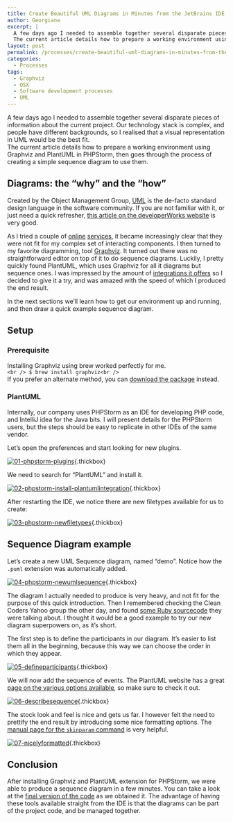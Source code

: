 ```yaml
---
title: Create Beautiful UML Diagrams in Minutes from the JetBrains IDE
author: Georgiana
excerpt: |
  A few days ago I needed to assemble together several disparate pieces of information about the current project. Our technology stack is complex, and people have different backgrounds, so I realised that a visual representation in UML would be the best fit.
  The current article details how to prepare a working environment using Graphviz and PlantUML in PHPStorm, then goes through the process of creating a simple sequence diagram to use them.
layout: post
permalink: /processes/create-beautiful-uml-diagrams-in-minutes-from-the-jetbrains-ide/
categories:
  - Processes
tags:
  - Graphviz
  - OSX
  - Software development processes
  - UML
---
```

A few days ago I needed to assemble together several disparate pieces of information about the current project. Our technology stack is complex, and people have different backgrounds, so I realised that a visual representation in UML would be the best fit.  
The current article details how to prepare a working environment using Graphviz and PlantUML in PHPStorm, then goes through the process of creating a simple sequence diagram to use them.

## Diagrams: the &#8220;why&#8221; and the &#8220;how&#8221;

Created by the Object Management Group, [UML][1] is the de-facto standard design language in the software community. If you are not familiar with it, or just need a quick refresher, [this article on the developerWorks website][2] is very good.

As I tried a couple of [online][3] [services][4], it became increasingly clear that they were not fit for my complex set of interacting components. I then turned to my favorite diagramming, tool [Graphviz][5]. It turned out there was no straightforward editor on top of it to do sequence diagrams. Luckily, I pretty quickly found PlantUML, which uses Graphviz for all it diagrams but sequence ones. I was impressed by the amount of [integrations it offers][6] so I decided to give it a try, and was amazed with the speed of which I produced the end result.

In the next sections we&#8217;ll learn how to get our environment up and running, and then draw a quick example sequence diagram.

## Setup

### Prerequisite

Installing Graphviz using brew worked perfectly for me.  
`<br />
$ brew install graphviz<br />
`  
If you prefer an alternate method, you can [download the package][7] instead.

### PlantUML

Internally, our company uses PHPStorm as an IDE for developing PHP code, and IntelliJ idea for the Java bits. I will present details for the PHPStorm users, but the steps should be easy to replicate in other IDEs of the same vendor.

Let&#8217;s open the preferences and start looking for new plugins.

[<img class="ngg-singlepic ngg-none" src="http://i0.wp.com/www.tekkie.ro/wp-content/gallery/plant-uml/thumbs/thumbs_01-phpstorm-plugins.png?w=700" alt="01-phpstorm-plugins" data-recalc-dims="1" />][8]{.thickbox}

We need to search for &#8220;PlantUML&#8221; and install it.

[<img class="ngg-singlepic ngg-none" src="http://i0.wp.com/www.tekkie.ro/wp-content/gallery/plant-uml/thumbs/thumbs_02-phpstorm-install-plantumlintegration.png?w=700" alt="02-phpstorm-install-plantumlintegration" data-recalc-dims="1" />][9]{.thickbox}

After restarting the IDE, we notice there are new filetypes available for us to create:

[<img class="ngg-singlepic ngg-none" src="http://i1.wp.com/www.tekkie.ro/wp-content/gallery/plant-uml/thumbs/thumbs_03-phpstorm-newfiletypes.png?w=700" alt="03-phpstorm-newfiletypes" data-recalc-dims="1" />][10]{.thickbox}

## Sequence Diagram example

Let&#8217;s create a new UML Sequence diagram, named &#8220;demo&#8221;. Notice how the `.puml` extension was automatically added.

[<img class="ngg-singlepic ngg-none" src="http://i1.wp.com/www.tekkie.ro/wp-content/gallery/plant-uml/thumbs/thumbs_04-phpstorm-newumlsequence.png?w=700" alt="04-phpstorm-newumlsequence" data-recalc-dims="1" />][11]{.thickbox}

The diagram I actually needed to produce is very heavy, and not fit for the purpose of this quick introduction. Then I remembered checking the Clean Coders Yahoo group the other day, and found [some Ruby sourcecode][12] they were talking about. I thought it would be a good example to try our new diagram superpowers on, as it&#8217;s short.

The first step is to define the participants in our diagram. It&#8217;s easier to list them all in the beginning, because this way we can choose the order in which they appear.

[<img class="ngg-singlepic ngg-none" src="http://i0.wp.com/www.tekkie.ro/wp-content/gallery/plant-uml/thumbs/thumbs_05-defineparticipants.png?w=700" alt="05-defineparticipants" data-recalc-dims="1" />][13]{.thickbox}

We will now add the sequence of events. The PlantUML website has a great [page on the various options available][14], so make sure to check it out.

[<img class="ngg-singlepic ngg-none" src="http://i1.wp.com/www.tekkie.ro/wp-content/gallery/plant-uml/thumbs/thumbs_06-describesequence.png?w=700" alt="06-describesequence" data-recalc-dims="1" />][15]{.thickbox}

The stock look and feel is nice and gets us far. I however felt the need to prettify the end result by introducing some nice formatting options. The [manual page for the `skinparam` command][16] is very helpful.

[<img class="ngg-singlepic ngg-none" src="http://i1.wp.com/www.tekkie.ro/wp-content/gallery/plant-uml/thumbs/thumbs_07-nicelyformatted.png?w=700" alt="07-nicelyformatted" data-recalc-dims="1" />][17]{.thickbox}

## Conclusion

After installing Graphviz and PlantUML extension for PHPStorm, we were able to produce a sequence diagram in a few minutes. You can take a look at the [final version of the code][18] as we obtained it. The advantage of having these tools available straight from the IDE is that the diagrams can be part of the project code, and be managed together.

 [1]: http://uml.org
 [2]: http://www.ibm.com/developerworks/rational/library/769.html
 [3]: https://www.websequencediagrams.com/
 [4]: http://www.yuml.me/
 [5]: http://www.graphviz.org
 [6]: http://www.plantuml.com/running.html
 [7]: http://www.graphviz.org/Download_macos.php
 [8]: http://i0.wp.com/www.tekkie.ro/wp-content/gallery/plant-uml/01-phpstorm-plugins.png
 [9]: http://i1.wp.com/www.tekkie.ro/wp-content/gallery/plant-uml/02-phpstorm-install-plantumlintegration.png
 [10]: http://i2.wp.com/www.tekkie.ro/wp-content/gallery/plant-uml/03-phpstorm-newfiletypes.png
 [11]: http://i1.wp.com/www.tekkie.ro/wp-content/gallery/plant-uml/04-phpstorm-newumlsequence.png
 [12]: https://gist.github.com/nicholasjhenry/ac1405dd6ffba10089b7
 [13]: http://i0.wp.com/www.tekkie.ro/wp-content/gallery/plant-uml/05-defineparticipants.png
 [14]: http://www.plantuml.com/sequence.html
 [15]: http://i0.wp.com/www.tekkie.ro/wp-content/gallery/plant-uml/06-describesequence.png
 [16]: http://www.plantuml.com/skinparam.html
 [17]: http://i0.wp.com/www.tekkie.ro/wp-content/gallery/plant-uml/07-nicelyformatted.png
 [18]: https://gist.github.com/georgiana-gligor/e7f34c232e63b770988f#file-demo-03-final-puml